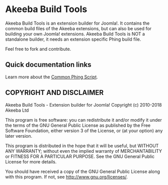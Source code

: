 # Akeeba Build Tools

Akeeba Build Tools is an extension builder for Joomla!. It contains the common build files of the Akeeba extensions, but can also be used for building your own Joomla! extensions. Akeeba Build Tools is NOT a standalone builder, it needs an extension specific Phing build file.

Feel free to fork and contribute.

## Quick documentation links

Learn more about the [Common Phing Script](phing/README.md).

## COPYRIGHT AND DISCLAIMER
Akeeba Build Tools - Extension builder for Joomla!
Copyright (c) 2010-2018 Akeeba Ltd

This program is free software: you can redistribute it and/or modify
it under the terms of the GNU General Public License as published by
the Free Software Foundation, either version 3 of the License, or
(at your option) any later version.

This program is distributed in the hope that it will be useful,
but WITHOUT ANY WARRANTY; without even the implied warranty of
MERCHANTABILITY or FITNESS FOR A PARTICULAR PURPOSE.  See the
GNU General Public License for more details.

You should have received a copy of the GNU General Public License
along with this program. If not, see <http://www.gnu.org/licenses/>.
